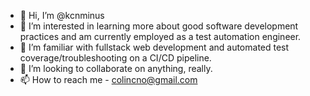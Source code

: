 - 👋 Hi, I’m @kcnminus
- 👀 I’m interested in learning more about good software development practices and am currently employed as a test automation engineer.
- 🌱 I’m familiar with fullstack web development and automated test coverage/troubleshooting on a CI/CD pipeline.
- 💞️ I’m looking to collaborate on anything, really.
- 📫 How to reach me - colincno@gmail.com 

<!---
kcnminus/kcnminus is a ✨ special ✨ repository because its `README.md` (this file) appears on your GitHub profile.
You can click the Preview link to take a look at your changes.
--->
